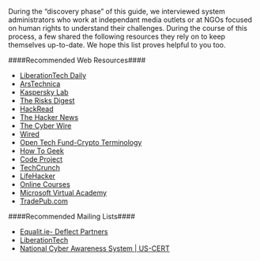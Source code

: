 During the “discovery phase” of this guide, we interviewed system administrators who work at independant media outlets or at NGOs focused on human rights to understand their challenges. During the course of this process, a few shared the following resources they rely on to keep themselves up-to-date. We hope this list proves helpful to you too.

####Recommended Web Resources####

- [LiberationTech Daily](http://paper.li/Liberationtech#!headlines)
- [ArsTechnica](http://arstechnica.com/)
- [Kaspersky Lab](https://blog.kaspersky.com/)
- [The Risks Digest](http://catless.ncl.ac.uk/Risks/)
- [HackRead](https://www.hackread.com/)
- [The Hacker News](http://thehackernews.com/)
- [The Cyber Wire](http://thecyberwire.com/)
- [Wired](http://www.wired.com/)
- [Open Tech Fund-Crypto Terminology](https://github.com/OpenTechFund/CryptoTerminology)
- [How To Geek](http://www.howtogeek.com/)
- [Code Project](http://www.codeproject.com/)
- [TechCrunch](http://techcrunch.com/)
- [LifeHacker](http://lifehacker.com/)
- [Online Courses](https://iversity.org/)
- [Microsoft Virtual Academy](http://www.microsoftvirtualacademy.com/)
- [TradePub.com](http://opensourceuniverse.tradepub.com/category/information-technology/1207/)

####Recommended Mailing Lists####

- [Equalit.ie- Deflect Partners](https://lists.equalit.ie/mailman/listinfo/deflect-partners)
- [LiberationTech](https://mailman.stanford.edu/mailman/listinfo/liberationtech)
- [National Cyber Awareness System | US-CERT](https://www.us-cert.gov/mailing-lists-and-feeds)
